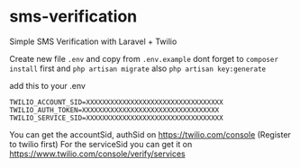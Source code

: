 # sms-verification
Simple SMS Verification with Laravel + Twilio

Create new file ```.env``` and copy from ```.env.example``` dont forget to ```composer install``` first and ```php artisan migrate``` also ```php artisan key:generate```

add this to your .env
```
TWILIO_ACCOUNT_SID=XXXXXXXXXXXXXXXXXXXXXXXXXXXXXXXXXX
TWILIO_AUTH_TOKEN=XXXXXXXXXXXXXXXXXXXXXXXXXXXXXXXXXX
TWILIO_SERVICE_SID=XXXXXXXXXXXXXXXXXXXXXXXXXXXXXXXXXX
```

You can get the accountSid, authSid on https://twilio.com/console (Register to twilio first)
For the serviceSid you can get it on https://www.twilio.com/console/verify/services
